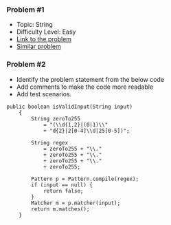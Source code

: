 ### Problem #1
- Topic: String
- Difficulty Level: Easy
- [Link to the problem](https://leetcode.com/problems/excel-sheet-column-title/)
- [Similar problem](https://leetcode.com/problems/excel-sheet-column-number/)			

### Problem #2
- Identify the problem statement from the below code
- Add comments to make the code more readable
- Add test scenarios.
```
public boolean isValidInput(String input)
	{
		String zeroTo255
			= "(\\d{1,2}|(0|1)\\"
			+ "d{2}|2[0-4]\\d|25[0-5])";

		String regex
			= zeroTo255 + "\\."
			+ zeroTo255 + "\\."
			+ zeroTo255 + "\\."
			+ zeroTo255;

		Pattern p = Pattern.compile(regex);
		if (input == null) {
			return false;
		}
		Matcher m = p.matcher(input);
		return m.matches();
	}
```

